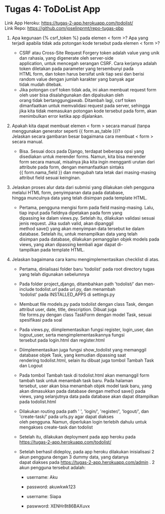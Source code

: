 # Tugas 4: ToDoList App

Link App Heroku: https://tugas-2-app.herokuapp.com/todolist/  
Link Repo: https://github.com/joselinprmt/repo-tugas-pbp
<br>

1. Apa kegunaan {% csrf_token %} pada elemen < form >? Apa yang terjadi apabila tidak ada potongan kode tersebut pada elemen < form >?
    * CSRF atau Cross-Site Request Forgery token adalah value yang unik dan rahasia, yang digenerate oleh server-side  
    application, untuk mencegah serangan CSRF. Cara kerjanya adalah token diletakan pada parameter yang tersembunyi pada  
    HTML form, dan token harus bersifat unik tiap sesi dan berisi random value dengan jumlah karakter yang banyak agar  
    tidak mudah ditebak.
    * Jika potongan csrf token tidak ada, ini akan membuat request form oleh user bisa disalahgunakan dan dipalsukan oleh  
    orang tidak bertanggungjawab. Ditambah lagi, csrf token dimanfaatkan untuk memvalidasi request pada server, sehingga  
    jika kita tidak memasukan potongan kode tersebut pada form, akan menimbulkan error ketika app dijalankan.
   

2. Apakah kita dapat membuat elemen < form > secara manual (tanpa menggunakan generator seperti {{ form.as_table }})?   
   Jelaskan secara gambaran besar bagaimana cara membuat < form > secara manual.
    * Bisa. Sesuai docs pada Django, terdapat beberapa opsi yang disediakan untuk merender forms. Namun, kita bisa merender  
    form secara manual, misalnya jika kita ingin mengganti urutan dari attribute pada form, dengan memanfaatkan sintaks  
    {{ form.nama_field }} dan mengubah tata letak dari masing-masing attribut field sesuai keinginan.
    

3. Jelaskan proses alur data dari submisi yang dilakukan oleh pengguna melalui HTML form, penyimpanan data pada database,  
   hingga munculnya data yang telah disimpan pada template HTML.
    * Pertama, pengguna mengisi form pada field masing-masing. Lalu, tiap input pada fieldnya dipetakan pada form yang  
    dipassing ke dalam views.py. Setelah itu, dilakukan validasi sesuai jenis request. Jika sudah valid, akan dipanggil  
    method save() yang akan menyimpan data tersebut ke dalam database. Setelah itu, untuk menampilkan data yang telah  
    disimpan pada database, dilakukan pemanggilan objek models pada views, yang akan dipassing kembali agar dapat di-  
    tampilkan pada template HTML.  
   

4. Jelaskan bagaimana cara kamu mengimplementasikan checklist di atas.
    * Pertama, dinialisasi folder baru 'todolist' pada root directory tugas yang telah digunakan sebelumnya
    * Pada folder project_django, ditambahkan path 'todolist/' dan men-include todolist.url pada url.py, dan menambah   
    'todolist' pada INSTALLED_APPS di settings.py
    * Membuat file models.py pada todolist dengan class Task, dengan attribut user, date, title, description. Dibuat juga  
    file forms.py dengan class TaskForm dengan model Task, sesuai spesifikasi pada soal
    * Pada views.py, diimplementasikan fungsi register, login_user, dan logout_user, serta mengimplementasikannya fungsi  
    tersebut pada login.html dan register.html
    * Diimplementasikan juga fungsi show_todolist yang memanggil database objek Task, yang kemudian dipassing saat  
    rendering todolist.html, selain itu dibuat juga tombol Tambah Task dan Logout  
    * Pada tombol Tambah task di todolist.html akan memanggil form tambah task untuk menambah task baru. Pada halaman  
    tersebut, user akan bisa menambah objek model task baru, yang akan dimasukkan pada database dengan method save() pada  
    views, yang selanjutnya data pada database akan dapat ditampilkan pada todolist.html
    * Dilakukan routing pada path ' ', 'login/', 'register/', 'logout/', dan 'create-task/' pada urls.py agar dapat diakses  
    oleh pengguna. Namun, diperlukan login terlebih dahulu untuk mengakses create-task dan todolist
    * Setelah itu, dilakukan deployment pada app heroku pada https://tugas-2-app.herokuapp.com/todolist/
    * Setelah berhasil dideploy, pada app heroku dilakukan inisialisasi 2 akun pengguna dengan 3 dummy data, yang datanya  
    dapat diakses pada https://tugas-2-app.herokuapp.com/admin .
    2 akun pengguna tersebut adalah:
   
      * username: Aku
      * password: akuwkwk123  

      * username: Siapa
      * paswword: XENHr8t86BAXuvx

